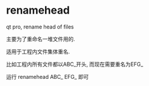 # renamehead
qt pro, rename head of files

主要为了重命名一堆文件用的.

适用于工程内文件集体重名.

比如工程内所有文件都以ABC_开头, 而现在需要重名为EFG_

运行
renamehead ABC_ EFG_
即可
